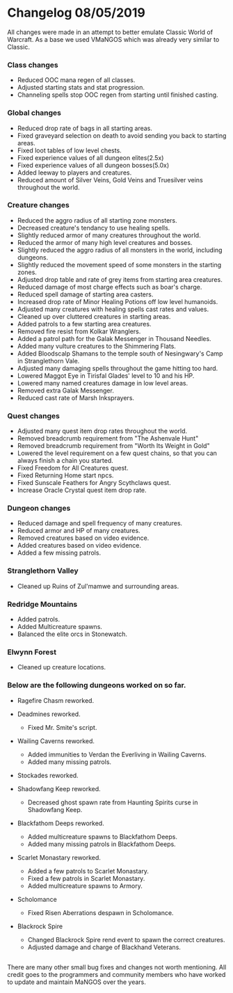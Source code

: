 # Changelog 08/05/2019

All changes were made in an attempt to better emulate Classic World of Warcraft.
As a base we used VMaNGOS which was already very similar to Classic.

### Class changes

* Reduced OOC mana regen of all classes.
* Adjusted starting stats and stat progression.
* Channeling spells stop OOC regen from starting until finished casting.

### Global changes

* Reduced drop rate of bags in all starting areas.
* Fixed graveyard selection on death to avoid sending you back to starting areas.
* Fixed loot tables of low level chests.
* Fixed experience values of all dungeon elites(2.5x)
* Fixed experience values of all dungeon bosses(5.0x)
* Added leeway to players and creatures.
* Reduced amount of Silver Veins, Gold Veins and Truesilver veins throughout the world.

### Creature changes

* Reduced the aggro radius of all starting zone monsters.
* Decreased creature's tendancy to use healing spells.
* Slightly reduced armor of many creatures throughout the world.
* Reduced the armor of many high level creatures and bosses.
* Slightly reduced the aggro radius of all monsters in the world, including dungeons.
* Slightly reduced the movement speed of some monsters in the starting zones.
* Adjusted drop table and rate of grey items from starting area creatures.
* Reduced damage of most charge effects such as boar's charge.
* Reduced spell damage of starting area casters.
* Increased drop rate of Minor Healing Potions off low level humanoids.
* Adjusted many creatures with healing spells cast rates and values.
* Cleaned up over cluttered creatures in starting areas.
* Added patrols to a few starting area creatures.
* Removed fire resist from Kolkar Wranglers.
* Added a patrol path for the Galak Messenger in Thousand Needles.
* Added many vulture creatures to the Shimmering Flats.
* Added Bloodscalp Shamans to the temple south of Nesingwary's Camp in Stranglethorn Vale.
* Adjusted many damaging spells throughout the game hitting too hard.
* Lowered Maggot Eye in Tirisfal Glades' level to 10 and his HP.
* Lowered many named creatures damage in low level areas.
* Removed extra Galak Messenger.
* Reduced cast rate of Marsh Inksprayers.

### Quest changes

* Adjusted many quest item drop rates throughout the world.
* Removed breadcrumb requirement from "The Ashenvale Hunt"
* Removed breadcrumb requirement from "Worth Its Weight in Gold"
* Lowered the level requirement on a few quest chains, so that you can always finish a chain you started.
* Fixed Freedom for All Creatures quest.
* Fixed Returning Home start npcs.
* Fixed Sunscale Feathers for Angry Scythclaws quest.
* Increase Oracle Crystal quest item drop rate.

### Dungeon changes

* Reduced damage and spell frequency of many creatures.
* Reduced armor and HP of many creatures.
* Removed creatures based on video evidence.
* Added creatures based on video evidence.
* Added a few missing patrols.

### Stranglethorn Valley

* Cleaned up Ruins of Zul'mamwe and surrounding areas.

### Redridge Mountains

* Added patrols.
* Added Multicreature spawns.
* Balanced the elite orcs in Stonewatch.

### Elwynn Forest

* Cleaned up creature locations.


### Below are the following dungeons worked on so far.

* Ragefire Chasm reworked.
* Deadmines reworked.
	* Fixed Mr. Smite's script.

* Wailing Caverns reworked.
	* Added immunities to Verdan the Everliving in Wailing Caverns.
	* Added many missing patrols.

* Stockades reworked.

* Shadowfang Keep reworked.
	* Decreased ghost spawn rate from Haunting Spirits curse in Shadowfang Keep.

* Blackfathom Deeps reworked.
	* Added multicreature spawns to Blackfathom Deeps.
	* Added many missing patrols in Blackfathom Deeps.

* Scarlet Monastary reworked.
	* Added a few patrols to Scarlet Monastary.
	* Fixed a few patrols in Scarlet Monastary.
	* Added multicreature spawns to Armory.

* Scholomance
	* Fixed Risen Aberrations despawn in Scholomance.

* Blackrock Spire
	* Changed Blackrock Spire rend event to spawn the correct creatures.
	* Adjusted damage and charge of Blackhand Veterans.
##

There are many other small bug fixes and changes not worth mentioning.
All credit goes to the programmers and community members who have worked to update and maintain MaNGOS over the years.

